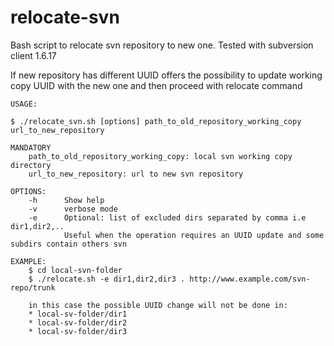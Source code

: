 relocate-svn
============

Bash script to relocate svn repository to new one. Tested with subversion client 1.6.17

If new repository has different UUID offers the possibility to update working copy UUID with the new one and then proceed with relocate command

	USAGE:

	$ ./relocate_svn.sh [options] path_to_old_repository_working_copy url_to_new_repository

	MANDATORY
		path_to_old_repository_working_copy: local svn working copy directory
		url_to_new_repository: url to new svn repository

	OPTIONS:
		-h 		Show help
		-v 		verbose mode
		-e 		Optional: list of excluded dirs separated by comma i.e dir1,dir2,..
				Useful when the operation requires an UUID update and some subdirs contain others svn

	EXAMPLE:
		$ cd local-svn-folder
		$ ./relocate.sh -e dir1,dir2,dir3 . http://www.example.com/svn-repo/trunk

		in this case the possible UUID change will not be done in:
		* local-sv-folder/dir1
		* local-sv-folder/dir2
		* local-sv-folder/dir3
